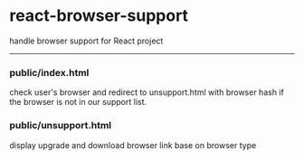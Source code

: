 # react-browser-support
handle browser support for React project

---
### public/index.html
check user's browser and redirect to unsupport.html with browser hash if the browser is not in our support list.

### public/unsupport.html
display upgrade and download browser link base on browser type